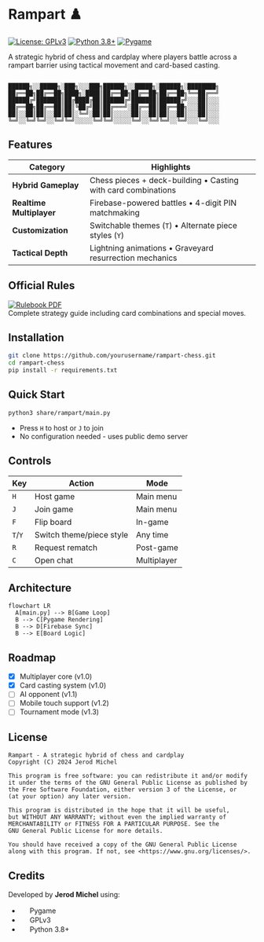 # Rampart ♟️

[![License: GPLv3](https://img.shields.io/badge/License-GPLv3-blue.svg)](https://www.gnu.org/licenses/gpl-3.0) 
[![Python 3.8+](https://img.shields.io/badge/Python-3.8+-blue.svg)](https://www.python.org/) 
[![Pygame](https://img.shields.io/badge/Pygame-2.5+-red.svg)](https://www.pygame.org)

A strategic hybrid of chess and cardplay where players battle across a rampart barrier using tactical movement and card-based casting.

```text

██████╗░░█████╗░███╗░░░███╗██████╗░░█████╗░██████╗░████████╗
██╔══██╗██╔══██╗████╗░████║██╔══██╗██╔══██╗██╔══██╗╚══██╔══╝
██████╔╝███████║██╔████╔██║██████╔╝███████║██████╔╝░░░██║░░░
██╔══██╗██╔══██║██║╚██╔╝██║██╔═══╝░██╔══██║██╔══██╗░░░██║░░░
██║░░██║██║░░██║██║░╚═╝░██║██║░░░░░██║░░██║██║░░██║░░░██║░░░
╚═╝░░╚═╝╚═╝░░╚═╝╚═╝░░░░░╚═╝╚═╝░░░░░╚═╝░░╚═╝╚═╝░░╚═╝░░░╚═╝░░░
```

## Features
| Category                 | Highlights                                                                 |
|--------------------------|----------------------------------------------------------------------------|
| **Hybrid Gameplay**      | Chess pieces + deck-building • Casting with card combinations              |
| **Realtime Multiplayer** | Firebase-powered battles • 4-digit PIN matchmaking                         |
| **Customization**        | Switchable themes (`T`) • Alternate piece styles (`Y`)                     |
| **Tactical Depth**       | Lightning animations • Graveyard resurrection mechanics                    |

## Official Rules
[![Rulebook PDF](https://img.shields.io/badge/Download-Rulebook-blue)](https://osf.io/a3cfz)  
Complete strategy guide including card combinations and special moves.

## Installation
```bash
git clone https://github.com/yourusername/rampart-chess.git
cd rampart-chess
pip install -r requirements.txt
```

## Quick Start
```bash
python3 share/rampart/main.py
```
- Press `H` to host or `J` to join
- No configuration needed - uses public demo server

## Controls
| Key       | Action                          | Mode           |
|-----------|---------------------------------|----------------|
| `H`       | Host game                       | Main menu      |
| `J`       | Join game                       | Main menu      | 
| `F`       | Flip board                      | In-game        |
| `T`/`Y`   | Switch theme/piece style        | Any time       |
| `R`       | Request rematch                 | Post-game      |
| `C`       | Open chat                       | Multiplayer    |

## Architecture
```mermaid
flowchart LR
  A[main.py] --> B[Game Loop]
  B --> C[Pygame Rendering]
  B --> D[Firebase Sync]
  B --> E[Board Logic]
```

## Roadmap
- [x] Multiplayer core (v1.0)
- [x] Card casting system (v1.0)
- [ ] AI opponent (v1.1)
- [ ] Mobile touch support (v1.2)
- [ ] Tournament mode (v1.3)

## License
```text
Rampart - A strategic hybrid of chess and cardplay
Copyright (C) 2024 Jerod Michel

This program is free software: you can redistribute it and/or modify
it under the terms of the GNU General Public License as published by
the Free Software Foundation, either version 3 of the License, or
(at your option) any later version.

This program is distributed in the hope that it will be useful,
but WITHOUT ANY WARRANTY; without even the implied warranty of
MERCHANTABILITY or FITNESS FOR A PARTICULAR PURPOSE. See the
GNU General Public License for more details.

You should have received a copy of the GNU General Public License
along with this program. If not, see <https://www.gnu.org/licenses/>.
```

## Credits
Developed by **Jerod Michel** using:
- <img src="https://www.pygame.org/favicon.ico" width=16> Pygame
- <img src="https://www.gnu.org/graphics/gplv3-88x31.png" width=16> GPLv3
- <img src="https://www.python.org/static/favicon.ico" width=16> Python 3.8+
